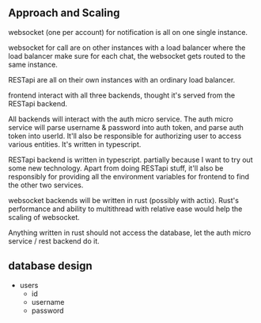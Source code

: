 ## Approach and Scaling

websocket (one per account) for notification is all on one single instance.

websocket for call are on other instances with a load balancer where the load balancer make sure for each chat, the websocket gets routed to the same instance.

RESTapi are all on their own instances with an ordinary load balancer.

frontend interact with all three backends, thought it's served from the RESTapi backend.

All backends will interact with the auth micro service. The auth micro service will parse username & password into auth token, and parse auth token into userId. It'll also be responsible for authorizing user to access various entities. It's written in typescript.

RESTapi backend is written in typescript. partially because I want to try out some new technology. Apart from doing RESTapi stuff, it'll also be responsibly for providing all the environment variables for frontend to find the other two services.

websocket backends will be written in rust (possibly with actix). Rust's performance and ability to multithread with relative ease would help the scaling of websocket.

Anything written in rust should not access the database, let the auth micro service / rest backend do it.

## database design

- users
    - id
    - username
    - password
